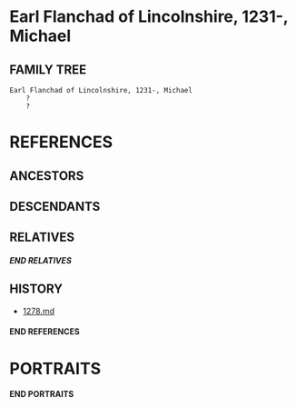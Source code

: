 # Earl Flanchad of Lincolnshire, 1231-, Michael

## FAMILY TREE
```
Earl Flanchad of Lincolnshire, 1231-, Michael
    ?
    ?
```

# REFERENCES

## ANCESTORS

## DESCENDANTS

## RELATIVES

##### END RELATIVES 
## HISTORY
* [1278.md](../h/1278.md)

#### END REFERENCES

# PORTRAITS

#### END PORTRAITS

